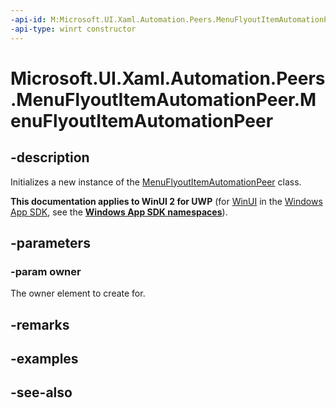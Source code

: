 ```yaml
---
-api-id: M:Microsoft.UI.Xaml.Automation.Peers.MenuFlyoutItemAutomationPeer.#ctor(Microsoft.UI.Xaml.Controls.MenuFlyoutItem)
-api-type: winrt constructor
---
```


<!-- Method syntax
public MenuFlyoutItemAutomationPeer(Windows.UI.Xaml.Controls.MenuFlyoutItem owner)
-->

# Microsoft.UI.Xaml.Automation.Peers.MenuFlyoutItemAutomationPeer.MenuFlyoutItemAutomationPeer

## -description
Initializes a new instance of the [MenuFlyoutItemAutomationPeer](menuflyoutitemautomationpeer.md) class.

**This documentation applies to WinUI 2 for UWP** (for [WinUI](/windows/apps/winui/winui3/) in the [Windows App SDK](/windows/apps/windows-app-sdk/), see the **[Windows App SDK namespaces](/windows/windows-app-sdk/api/winrt/)**).

## -parameters
### -param owner
The owner element to create for.

## -remarks

## -examples

## -see-also

